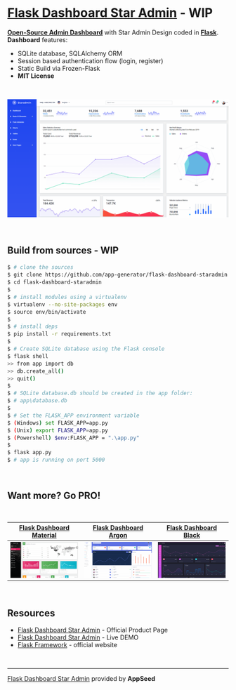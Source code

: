 # [Flask Dashboard Star Admin](https://appseed.us/admin-dashboards/flask-dashboard-staradmin) - WIP

**[Open-Source Admin Dashboard](https://appseed.us/admin-dashboards/open-source)** with Star Admin Design coded in **[Flask](https://palletsprojects.com/p/flask/)**. **Dashboard** features:

- SQLite database, SQLAlchemy ORM
- Session based authentication flow (login, register)
- Static Build via Frozen-Flask
- **MIT License**

<br />

![Flask Dashboard Star Admin - Open-Source Admin Panel](https://raw.githubusercontent.com/app-generator/static/master/products/flask-dashboard-staradmin-intro.gif)

<br />

## Build from sources - WIP

```bash
$ # clone the sources
$ git clone https://github.com/app-generator/flask-dashboard-staradmin.git
$ cd flask-dashboard-staradmin
$
$ # install modules using a virtualenv
$ virtualenv --no-site-packages env
$ source env/bin/activate
$
$ # install deps 
$ pip install -r requirements.txt
$
$ # Create SQLite database using the Flask console
$ flask shell
>> from app import db
>> db.create_all()
>> quit() 
$
$ # SQLite database.db should be created in the app folder:
$ # app\database.db
$
$ # Set the FLASK_APP environment variable
$ (Windows) set FLASK_APP=app.py
$ (Unix) export FLASK_APP=app.py
$ (Powershell) $env:FLASK_APP = ".\app.py"
$ 
$ flask app.py
$ # app is running on port 5000
```

<br />

## Want more? Go PRO!

<br />

| [Flask Dashboard Material](https://appseed.us/admin-dashboards/flask-dashboard-material-pro) | [Flask Dashboard Argon](https://appseed.us/admin-dashboards/flask-dashboard-argon-pro) | [Flask Dashboard Black](https://appseed.us/admin-dashboards/flask-dashboard-black-pro) |
| --- | --- | --- |
| [![Flask Dashboard Material PRO](https://raw.githubusercontent.com/app-generator/static/master/products/flask-dashboard-material-pro-intro.gif)](https://appseed.us/admin-dashboards/flask-dashboard-material-pro)  | [![Flask Dashboard Argon PRO](https://raw.githubusercontent.com/app-generator/static/master/products/flask-dashboard-argon-pro-intro.gif)](https://appseed.us/admin-dashboards/flask-dashboard-argon-pro) | [![Flask Dashboard Black PRO](https://raw.githubusercontent.com/app-generator/static/master/products/flask-dashboard-black-pro-intro.gif)](https://appseed.us/admin-dashboards/flask-dashboard-black-pro)

<br />

## Resources

- [Flask Dashboard Star Admin](https://appseed.us/admin-dashboards/flask-dashboard-staradmin) - Official Product Page
- [Flask Dashboard Star Admin](https://flask-dashboard-staradmin.appseed.us/) - Live DEMO
- [Flask Framework](https://palletsprojects.com/p/flask/) - official website
 
<br />
 
---
[Flask Dashboard Star Admin](https://appseed.us/admin-dashboards/flask-dashboard-staradmin) provided by **AppSeed**
